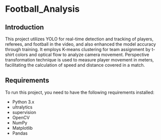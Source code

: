 # Football_Analysis

## Introduction

This project utilizes YOLO for real-time detection and tracking of players, referees, and football in the video, and also enhanced the model accuracy through training. It employs K-means clustering for team assignment by t-shirt colors and optical flow to analyze camera movement. Perspective transformation technique is used to measure player movement in meters, facilitating the calculation of speed and distance covered in a match.

## Requirements

To run this project, you need to have the following requirements installed:
  - Python 3.x
  - ultralytics
  - supervision
  - OpenCV
  - NumPy
  - Matplotlib
  - Pandas
